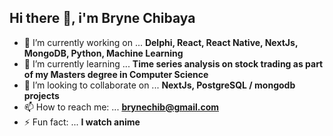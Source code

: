 ## Hi there 👋, i'm Bryne Chibaya

<!--
**BRYNE08/BRYNE08** is a ✨ _special_ ✨ repository because its `README.md` (this file) appears on your GitHub profile.

Here are some ideas to get you started:
-->


- 🔭 I’m currently working on ... **Delphi, React, React Native, NextJs, MongoDB, Python, Machine Learning** 
- 🌱 I’m currently learning ... **Time series analysis on stock trading as part of my Masters degree in Computer Science**
- 👯 I’m looking to collaborate on ... **NextJs, PostgreSQL / mongodb projects**
- 📫 How to reach me: ... **brynechib@gmail.com**
- ⚡ Fun fact: ... **I watch anime**
